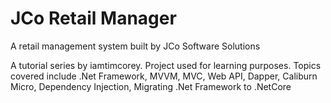 # JCo Retail Manager
A retail management system built by JCo Software Solutions

A tutorial series by iamtimcorey. Project used for learning purposes.
Topics covered include
.Net Framework,
MVVM,
MVC,
Web API,
Dapper,
Caliburn Micro,
Dependency Injection,
Migrating .Net Framework to .NetCore

